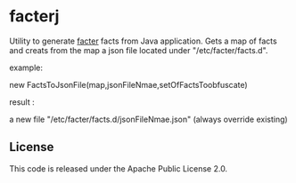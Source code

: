 facterj
=======

Utility to generate [facter](http://puppetlabs.com/puppet/related-projects/facter/) facts from Java application.
Gets a map of facts and creats from the map a json file located under "/etc/facter/facts.d".

example:

new FactsToJsonFile(map,jsonFileNmae,setOfFactsToobfuscate)

result :

a new file "/etc/facter/facts.d/jsonFileNmae.json" (always override existing)

## License
This code is released under the Apache Public License 2.0.
